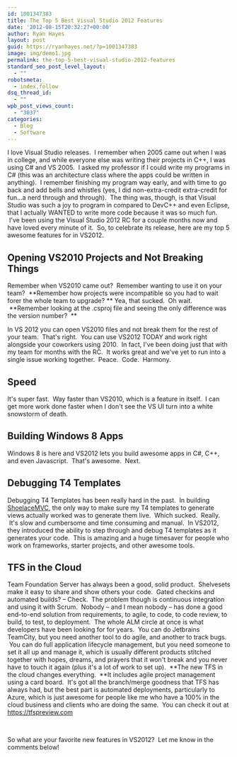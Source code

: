 ```yaml
---
id: 1001347383
title: The Top 5 Best Visual Studio 2012 Features
date: '2012-08-15T20:32:27+00:00'
author: Ryan Hayes
layout: post
guid: https://ryanhayes.net/?p=1001347383
image: img/demo1.jpg
permalink: the-top-5-best-visual-studio-2012-features
standard_seo_post_level_layout:
  - ""
robotsmeta:
  - index,follow
dsq_thread_id:
  - ""
wpb_post_views_count:
  - "3037"
categories:
  - Blog
  - Software
---
```

I love Visual Studio releases.  I remember when 2005 came out when I was in college, and while everyone else was writing their projects in C++, I was using C# and VS 2005.  I asked my professor if I could write my programs in C# (this was an architecture class where the apps could be written in anything).  I remember finishing my program way early, and with time to go back and add bells and whistles (yes, I did non-extra-credit extra-credit for fun&#8230;a nerd through and through).  The thing was, though, is that Visual Studio was such a joy to program in compared to DevC++ and even Eclipse, that I actually WANTED to write more code because it was so much fun.  I've been using the Visual Studio 2012 RC for a couple months now and have loved every minute of it.  So, to celebrate its release, here are my top 5 awesome features for in VS2012.<!--more-->

## Opening VS2010 Projects and Not Breaking Things

Remember when VS2010 came out?  Remember wanting to use it on your team?  **Remember how projects were incompatible so you had to wait forer the whole team to upgrade? ** Yea, that sucked.  Oh wait.  **Remember looking at the .csproj file and seeing the only difference was the version number?  **

In VS 2012 you can open VS2010 files and not break them for the rest of your team.  That's right.  You can use VS2012 TODAY and work right alongside your coworkers using 2010.  In fact, I've been doing just that with my team for months with the RC.  It works great and we've yet to run into a single issue working together.  Peace.  Code.  Harmony.

## Speed

It's super fast.  Way faster than VS2010, which is a feature in itself.  I can get more work done faster when I don't see the VS UI turn into a white snowstorm of death.

## Building Windows 8 Apps

Windows 8 is here and VS2012 lets you build awesome apps in C#, C++, and even Javascript.  That's awesome.  Next.

## Debugging T4 Templates

Debugging T4 Templates has been really hard in the past.  In building [ShoelaceMVC](https://ryanhayes.net/blog/shoelacemvc-open-source-asp-net-mvc-3-starter-project-for-build/), the only way to make sure my T4 templates to generate views actually worked was to generate them live.  Which sucked.  Really.  It's slow and cumbersome and time consuming and manual.  In VS2012, they introduced the ability to step through and debug T4 templates as it generates your code.  This is amazing and a huge timesaver for people who work on frameworks, starter projects, and other awesome tools.

## TFS in the Cloud

Team Foundation Server has always been a good, solid product.  Shelvesets make it easy to share and show others your code.  Gated checkins and automated builds? &#8211; Check.  The problem though is continuous integration and using it with Scrum.  Nobody &#8211; and I mean nobody &#8211; has done a good end-to-end solution from requirements, to agile, to code, to code review, to build, to test, to deployment.  The whole ALM circle at once is what developers have been looking for for years.  You can do Jetbrains TeamCity, but you need another tool to do agile, and another to track bugs.  You can do full application lifecycle management, but you need someone to set it all up and manage it, which is usually different products stitched together with hopes, dreams, and prayers that it won't break and you never have to touch it again (plus it's a lot of work to set up).  **The new TFS in the cloud changes everything.  **It includes agile project management using a card board.  It's got all the branch/merge goodness that TFS has always had, but the best part is automated deployments, particularly to Azure, which is just awesome for people like me who have a 100% in the cloud business and clients who are doing the same.  You can check it out at https://tfspreview.com

&nbsp;

So what are your favorite new features in VS2012?  Let me know in the comments below!
